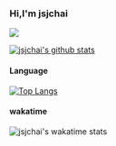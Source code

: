 ### Hi,I'm jsjchai 

![](https://komarev.com/ghpvc/?username=jsjchai)

[![jsjchai's github stats](https://github-readme-stats.vercel.app/api?username=jsjchai&count_private=true)](https://github.com/anuraghazra/github-readme-stats)



#### Language

[![Top Langs](https://github-readme-stats.vercel.app/api/top-langs/?username=jsjchai&hide=html,css)](https://github.com/jsjchai)

#### wakatime
![jsjchai's wakatime stats](https://github-readme-stats.vercel.app/api/wakatime?username=jsjchai)
